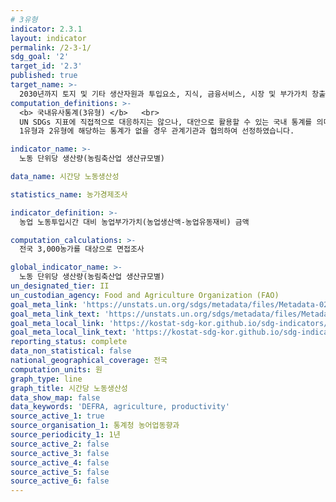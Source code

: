 ```yaml
---
# 3유형 
indicator: 2.3.1
layout: indicator
permalink: /2-3-1/
sdg_goal: '2'
target_id: '2.3'
published: true
target_name: >-
  2030년까지 토지 및 기타 생산자원과 투입요소, 지식, 금융서비스, 시장 및 부가가치 창출과 비농업부문 고용 기회에 대한 안전하고 동등한 접근을 통해 소규모 식량생산자, 특히 여성, 토착민, 가족농, 목축업자 및 어민의 농업 생산성과 소득을 두 배로 증가
computation_definitions: >-
  <b> 국내유사통계(3유형) </b>   <br>
  UN SDGs 지표에 직접적으로 대응하지는 않으나, 대안으로 활용할 수 있는 국내 통계를 의미합니다.    <br> 
  1유형과 2유형에 해당하는 통계가 없을 경우 관계기관과 협의하여 선정하였습니다.  

indicator_name: >-
  노동 단위당 생산량(농림축산업 생산규모별)

data_name: 시간당 노동생산성

statistics_name: 농가경제조사

indicator_definition: >-
  농업 노동투입시간 대비 농업부가가치(농업생산액-농업유동재비) 금액

computation_calculations: >-
  전국 3,000농가를 대상으로 면접조사

global_indicator_name: >-
  노동 단위당 생산량(농림축산업 생산규모별)
un_designated_tier: II
un_custodian_agency: Food and Agriculture Organization (FAO)
goal_meta_link: 'https://unstats.un.org/sdgs/metadata/files/Metadata-02-03-01.pdf'
goal_meta_link_text: 'https://unstats.un.org/sdgs/metadata/files/Metadata-02-03-01.pdf'
goal_meta_local_link: 'https://kostat-sdg-kor.github.io/sdg-indicators/public/data/Metadata-02-03-01_KOR.pdf'
goal_meta_local_link_text: 'https://kostat-sdg-kor.github.io/sdg-indicators/public/data/Metadata-02-03-01_KOR.pdf'
reporting_status: complete
data_non_statistical: false
national_geographical_coverage: 전국
computation_units: 원
graph_type: line
graph_title: 시간당 노동생산성
data_show_map: false
data_keywords: 'DEFRA, agriculture, productivity'
source_active_1: true
source_organisation_1: 통계청 농어업동향과
source_periodicity_1: 1년
source_active_2: false
source_active_3: false
source_active_4: false
source_active_5: false
source_active_6: false
---
```


